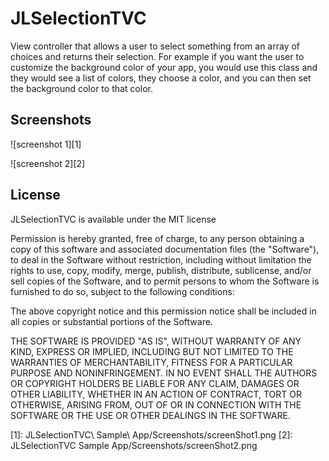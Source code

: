 JLSelectionTVC
==============

View controller that allows a user to select something from an array of choices and returns their selection. For example if you want the user to customize the background color of your app, you would use this class and they would see a list of colors, they choose a color, and you can then set the background color to that color.

## Screenshots
![screenshot 1][1] 

![screenshot 2][2]

## License

JLSelectionTVC is available under the MIT license

Permission is hereby granted, free of charge, to any person obtaining a copy
of this software and associated documentation files (the "Software"), to deal
in the Software without restriction, including without limitation the rights
to use, copy, modify, merge, publish, distribute, sublicense, and/or sell
copies of the Software, and to permit persons to whom the Software is
furnished to do so, subject to the following conditions:

The above copyright notice and this permission notice shall be included in
all copies or substantial portions of the Software.

THE SOFTWARE IS PROVIDED "AS IS", WITHOUT WARRANTY OF ANY KIND, EXPRESS OR
IMPLIED, INCLUDING BUT NOT LIMITED TO THE WARRANTIES OF MERCHANTABILITY,
FITNESS FOR A PARTICULAR PURPOSE AND NONINFRINGEMENT. IN NO EVENT SHALL THE
AUTHORS OR COPYRIGHT HOLDERS BE LIABLE FOR ANY CLAIM, DAMAGES OR OTHER
LIABILITY, WHETHER IN AN ACTION OF CONTRACT, TORT OR OTHERWISE, ARISING FROM,
OUT OF OR IN CONNECTION WITH THE SOFTWARE OR THE USE OR OTHER DEALINGS IN
THE SOFTWARE.

 [1]: JLSelectionTVC\ Sample\ App/Screenshots/screenShot1.png
 [2]: JLSelectionTVC Sample App/Screenshots/screenShot2.png
